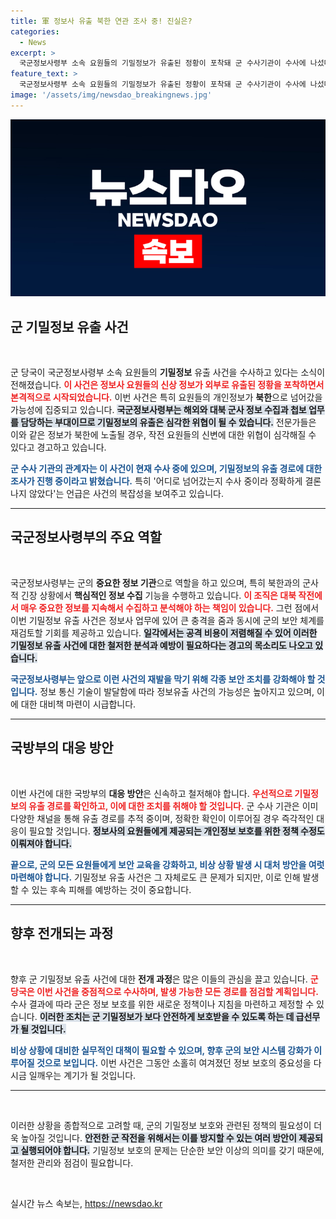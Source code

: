 ```yaml
---
title: 軍 정보사 유출 북한 연관 조사 중! 진실은?
categories:
  - News
excerpt: >
  국군정보사령부 소속 요원들의 기밀정보가 유출된 정황이 포착돼 군 수사기관이 수사에 나섰다. 개인정보가 북한에 넘어갔을 가능성에 중점을 두고 진행되는 이번 수사는 대북 작전의 위협으로 작용할 수 있어 긴급하다.
feature_text: >
  국군정보사령부 소속 요원들의 기밀정보가 유출된 정황이 포착돼 군 수사기관이 수사에 나섰다. 개인정보가 북한에 넘어갔을 가능성에 중점을 두고 진행되는 이번 수사는 대북 작전의 위협으로 작용할 수 있어 긴급하다.
image: '/assets/img/newsdao_breakingnews.jpg'
---
```


<p><img src="/assets/img/newsdao_breakingnews.jpg" alt="implanttips 속보" /></p>

<h2 data-ke-size="size26">군 기밀정보 유출 사건</h2>

<p data-ke-size="size16">&nbsp;</p>

<p>군 당국이 국군정보사령부 소속 요원들의 <strong>기밀정보</strong> 유출 사건을 수사하고 있다는 소식이 전해졌습니다. <b><span style="color: #ee2323;">이 사건은 정보사 요원들의 신상 정보가 외부로 유출된 정황을 포착하면서 본격적으로 시작되었습니다.</span></b> 이번 사건은 특히 요원들의 개인정보가 <strong>북한</strong>으로 넘어갔을 가능성에 집중되고 있습니다. <b><span style="background-color: #21538527;">국군정보사령부는 해외와 대북 군사 정보 수집과 첩보 업무를 담당하는 부대이므로 기밀정보의 유출은 심각한 위협이 될 수 있습니다.</span></b> 전문가들은 이와 같은 정보가 북한에 노출될 경우, 작전 요원들의 신변에 대한 위협이 심각해질 수 있다고 경고하고 있습니다. </p>

<p><b><span style="color: #1a5490;">군 수사 기관의 관계자는 이 사건이 현재 수사 중에 있으며, 기밀정보의 유출 경로에 대한 조사가 진행 중이라고 밝혔습니다.</span></b> 특히 '어디로 넘어갔는지 수사 중이라 정확하게 결론나지 않았다'는 언급은 사건의 복잡성을 보여주고 있습니다. </p>

<hr>

<h2 data-ke-size="size26">국군정보사령부의 주요 역할</h2>

<p data-ke-size="size16">&nbsp;</p>

<p>국군정보사령부는 군의 <strong>중요한 정보 기관</strong>으로 역할을 하고 있으며, 특히 북한과의 군사적 긴장 상황에서 <strong>핵심적인 정보 수집</strong> 기능을 수행하고 있습니다. <b><span style="color: #ee2323;">이 조직은 대북 작전에서 매우 중요한 정보를 지속해서 수집하고 분석해야 하는 책임이 있습니다.</span></b> 그런 점에서 이번 기밀정보 유출 사건은 정보사 업무에 있어 큰 충격을 줌과 동시에 군의 보안 체계를 재검토할 기회를 제공하고 있습니다. <b><span style="background-color: #21538527;">일각에서는 공격 비용이 저렴해질 수 있어 이러한 기밀정보 유출 사건에 대한 철저한 분석과 예방이 필요하다는 경고의 목소리도 나오고 있습니다.</span></b></p>

<p><b><span style="color: #1a5490;">국군정보사령부는 앞으로 이런 사건의 재발을 막기 위해 각종 보안 조치를 강화해야 할 것입니다.</span></b> 정보 통신 기술이 발달함에 따라 정보유출 사건의 가능성은 높아지고 있으며, 이에 대한 대비책 마련이 시급합니다. </p>

<hr>

<h2 data-ke-size="size26">국방부의 대응 방안</h2>

<p data-ke-size="size16">&nbsp;</p>

<p>이번 사건에 대한 국방부의 <strong>대응 방안</strong>은 신속하고 철저해야 합니다. <b><span style="color: #ee2323;">우선적으로 기밀정보의 유출 경로를 확인하고, 이에 대한 조치를 취해야 할 것입니다.</span></b> 군 수사 기관은 이미 다양한 채널을 통해 유출 경로를 추적 중이며, 정확한 확인이 이루어질 경우 즉각적인 대응이 필요할 것입니다. <b><span style="background-color: #21538527;">정보사의 요원들에게 제공되는 개인정보 보호를 위한 정책 수정도 이뤄져야 합니다.</span></b></p>

<p><b><span style="color: #1a5490;">끝으로, 군의 모든 요원들에게 보안 교육을 강화하고, 비상 상황 발생 시 대처 방안을 여럿 마련해야 합니다.</span></b> 기밀정보 유출 사건은 그 자체로도 큰 문제가 되지만, 이로 인해 발생할 수 있는 후속 피해를 예방하는 것이 중요합니다. </p>

<hr>

<h2 data-ke-size="size26">향후 전개되는 과정</h2>

<p data-ke-size="size16">&nbsp;</p>

<p>향후 군 기밀정보 유출 사건에 대한 <strong>전개 과정</strong>은 많은 이들의 관심을 끌고 있습니다. <b><span style="color: #ee2323;">군 당국은 이번 사건을 중점적으로 수사하며, 발생 가능한 모든 경로를 점검할 계획입니다.</span></b> 수사 결과에 따라 군은 정보 보호를 위한 새로운 정책이나 지침을 마련하고 제정할 수 있습니다. <b><span style="background-color: #21538527;">이러한 조치는 군 기밀정보가 보다 안전하게 보호받을 수 있도록 하는 데 급선무가 될 것입니다.</span></b></p>

<p><b><span style="color: #1a5490;">비상 상황에 대비한 실무적인 대책이 필요할 수 있으며, 향후 군의 보안 시스템 강화가 이루어질 것으로 보입니다.</span></b> 이번 사건은 그동안 소홀히 여겨졌던 정보 보호의 중요성을 다시금 일깨우는 계기가 될 것입니다.</p>

<hr>

<p data-ke-size="size16">&nbsp;</p>

<p>이러한 상황을 종합적으로 고려할 때, 군의 기밀정보 보호와 관련된 정책의 필요성이 더욱 높아질 것입니다. <b><span style="background-color: #21538527;">안전한 군 작전을 위해서는 이를 방지할 수 있는 여러 방안이 제공되고 실행되어야 합니다.</span></b> 기밀정보 보호의 문제는 단순한 보안 이상의 의미를 갖기 때문에, 철저한 관리와 점검이 필요합니다. </p>

<p data-ke-size="size16">&nbsp;</p>
실시간 뉴스 속보는, <a href="https://newsdao.kr" rel="dofollow">https://newsdao.kr</a>


